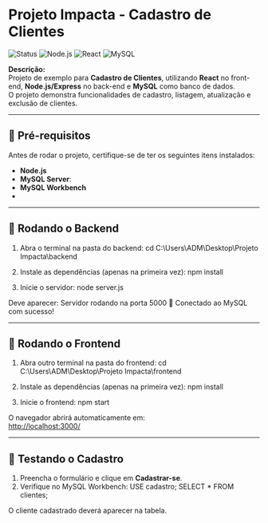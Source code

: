 #  Projeto Impacta - Cadastro de Clientes

![Status](https://img.shields.io/badge/status-em%20desenvolvimento-yellow)
![Node.js](https://img.shields.io/badge/Back--end-Node.js-brightgreen)
![React](https://img.shields.io/badge/Front--end-React-blue)
![MySQL](https://img.shields.io/badge/Banco-MySQL-orange)

**Descrição:**  
Projeto de exemplo para **Cadastro de Clientes**, utilizando **React** no front-end, **Node.js/Express** no back-end e **MySQL** como banco de dados.  
O projeto demonstra funcionalidades de cadastro, listagem, atualização e exclusão de clientes.

---

## 🔧 Pré-requisitos

Antes de rodar o projeto, certifique-se de ter os seguintes itens instalados:

- **Node.js**
- **MySQL Server**: 
- **MySQL Workbench**
- 
---

## 🔹 Rodando o Backend

1. Abra o terminal na pasta do backend:
cd C:\Users\ADM\Desktop\Projeto Impacta\backend

2. Instale as dependências (apenas na primeira vez): npm install

3. Inicie o servidor: node server.js

Deve aparecer:
Servidor rodando na porta 5000 🚀
Conectado ao MySQL com sucesso!

---

## 🔹 Rodando o Frontend

1. Abra outro terminal na pasta do frontend:
cd C:\Users\ADM\Desktop\Projeto Impacta\frontend

2. Instale as dependências (apenas na primeira vez): npm install

3. Inicie o frontend: npm start

O navegador abrirá automaticamente em:  
[http://localhost:3000/](http://localhost:3000/)

---

## 🔹 Testando o Cadastro

1. Preencha o formulário e clique em **Cadastrar-se**.  
2. Verifique no MySQL Workbench:
USE cadastro;
SELECT * FROM clientes;

O cliente cadastrado deverá aparecer na tabela.
